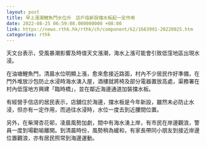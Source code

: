 ```yaml
---
layout: post
title: 早上漲潮鯉魚門水位升　店戶指新設擋水板起一定作用
date: 2022-08-25 06:59:08.000000000 +08:00
link: https://news.rthk.hk/rthk/ch/component/k2/1663991-20220825.htm
categories: rthk
---
```


天文台表示，受風暴潮影響及時值天文漲潮，海水上漲可能會引致低窪地區出現水浸。

在油塘鯉魚門，清晨水位明顯上漲，愈來愈接近路面，村內不少居民作好準備，在門外堆放沙包防止水浸時海水湧入屋，酒樓就將椅及部分電器置放高處，渠務署在村內低窪地方興建「臨時橋」，並在鄰近海邊通道加裝擋水板。

有經營手信店的居民表示，店舖位於海邊，擋水板是今年新設，雖然未必防止水浸，但亦有一定作用，而過往水浸時，水位一度去到近腰間位置。

另外，在柴灣杏花邨，凌晨風勢加劇，間中有海水湧上岸，有市民在岸邊觀浪，警員一度到場勸喻離開。到清晨時份，風勢稍為緩和，有家長帶同小朋友到接近岸邊位置觀浪，亦有居民照常到海邊運動。
